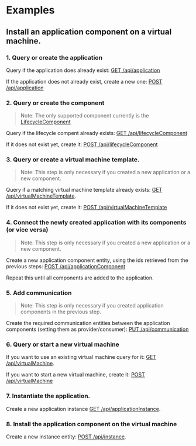 ﻿# Examples

## Install an application component on a virtual machine.

### 1. Query or create the application

Query if the application does already exist: [GET /api/application](entities/Application.md)

If the application does not already exist, create a new one: [POST /api/application](entities/Application.md)


### 2. Query or create the component

> Note: The only supported component currently is the [LifecycleComponent](entities/LifecycleComponent.md)

Query if the lifecycle compent already exists: [GET /api/lifecycleComponent](entities/LifecycleComponent.md)

If it does not exist yet, create it: [POST /api/lifecycleComponent](entities/LifecycleComponent.md)

### 3. Query or create a virtual machine template.

> Note: This step is only necessary if you created a new application or a new component.

Query if a matching virtual machine template already exists: [GET /api/virtualMachineTemplate](entities/VirtualMachineTemplate.md).

If it does not exist yet, create it: [POST /api/virtualMachineTemplate](entities/VirtualMachineTemplate.md)

### 4. Connect the newly created application with its components (or vice versa)

> Note: This step is only necessary if you created a new application or a new component.

Create a new application component entity, using the ids retrieved from the previous steps: [POST /api/applicationComponent](entities/ApplicationComponent.md)

Repeat this until all components are added to the application.

### 5. Add communication

> Note: This step is only necessary if you created application components in the previous step.

Create the required communication entities between the application components (setting them as provider/consumer): [PUT /api/communication](entities/Communication.md)

### 6. Query or start a new virtual machine

If you want to use an existing virtual machine query for it: [GET /api/virtualMachine](entities/VirtualMachine.md).

If you want to start a new virtual machine, create it: [POST /api/virtualMachine](entities/VirtualMachine.md)

### 7. Instantiate the application.

Create a new application instance [GET /api/applicationInstance](entities/ApplicationInstance.md).

### 8. Install the application component on the virtual machine

Create a new instance entity: [POST /api/instance](entities/Instance.md).
